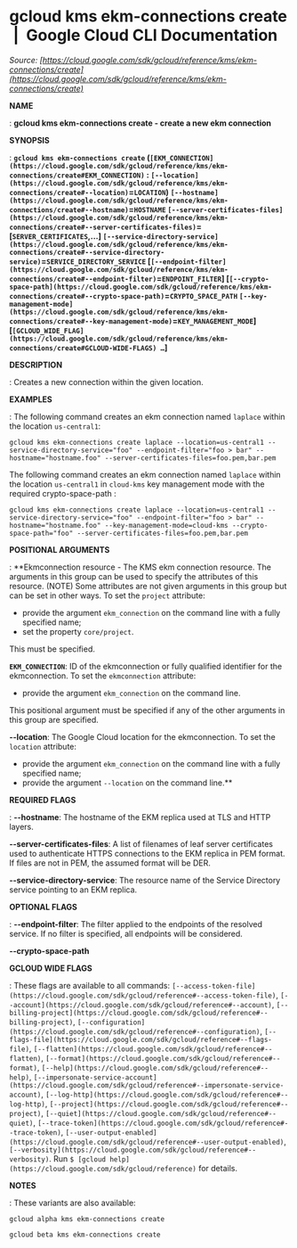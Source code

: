 # gcloud kms ekm-connections create  |  Google Cloud CLI Documentation

*Source: [https://cloud.google.com/sdk/gcloud/reference/kms/ekm-connections/create](https://cloud.google.com/sdk/gcloud/reference/kms/ekm-connections/create)*

**NAME**

: **gcloud kms ekm-connections create - create a new ekm connection**

**SYNOPSIS**

: **`gcloud kms ekm-connections create` (`[EKM_CONNECTION](https://cloud.google.com/sdk/gcloud/reference/kms/ekm-connections/create#EKM_CONNECTION)` : `[--location](https://cloud.google.com/sdk/gcloud/reference/kms/ekm-connections/create#--location)`=`LOCATION`) `[--hostname](https://cloud.google.com/sdk/gcloud/reference/kms/ekm-connections/create#--hostname)`=`HOSTNAME` `[--server-certificates-files](https://cloud.google.com/sdk/gcloud/reference/kms/ekm-connections/create#--server-certificates-files)`=[`SERVER_CERTIFICATES`,…] `[--service-directory-service](https://cloud.google.com/sdk/gcloud/reference/kms/ekm-connections/create#--service-directory-service)`=`SERVICE_DIRECTORY_SERVICE` [`[--endpoint-filter](https://cloud.google.com/sdk/gcloud/reference/kms/ekm-connections/create#--endpoint-filter)`=`ENDPOINT_FILTER`] [`[--crypto-space-path](https://cloud.google.com/sdk/gcloud/reference/kms/ekm-connections/create#--crypto-space-path)`=`CRYPTO_SPACE_PATH` `[--key-management-mode](https://cloud.google.com/sdk/gcloud/reference/kms/ekm-connections/create#--key-management-mode)`=`KEY_MANAGEMENT_MODE`] [`[GCLOUD_WIDE_FLAG](https://cloud.google.com/sdk/gcloud/reference/kms/ekm-connections/create#GCLOUD-WIDE-FLAGS) …`]**

**DESCRIPTION**

: Creates a new connection within the given location.

**EXAMPLES**

: The following command creates an ekm connection named `laplace`
within the location `us-central1`:

```
gcloud kms ekm-connections create laplace --location=us-central1 --service-directory-service="foo" --endpoint-filter="foo > bar" --hostname="hostname.foo" --server-certificates-files=foo.pem,bar.pem
```

The following command creates an ekm connection named `laplace`
within the location `us-central1` in `cloud-kms` key
management mode with the required crypto-space-path :

```
gcloud kms ekm-connections create laplace --location=us-central1 --service-directory-service="foo" --endpoint-filter="foo > bar" --hostname="hostname.foo" --key-management-mode=cloud-kms --crypto-space-path="foo" --server-certificates-files=foo.pem,bar.pem
```

**POSITIONAL ARGUMENTS**

: **Ekmconnection resource - The KMS ekm connection resource. The arguments in this
group can be used to specify the attributes of this resource. (NOTE) Some
attributes are not given arguments in this group but can be set in other ways.
To set the `project` attribute:

- provide the argument `ekm_connection` on the command line with a
fully specified name;
- set the property `core/project`.

This must be specified.

**`EKM_CONNECTION`**:
ID of the ekmconnection or fully qualified identifier for the ekmconnection.
To set the `ekmconnection` attribute:

- provide the argument `ekm_connection` on the command line.

This positional argument must be specified if any of the other arguments in this
group are specified.

**--location**:
The Google Cloud location for the ekmconnection.
To set the `location` attribute:

- provide the argument `ekm_connection` on the command line with a
fully specified name;
- provide the argument `--location` on the command line.**

**REQUIRED FLAGS**

: **--hostname**:
The hostname of the EKM replica used at TLS and HTTP layers.

**--server-certificates-files**:
A list of filenames of leaf server certificates used to authenticate HTTPS
connections to the EKM replica in PEM format. If files are not in PEM, the
assumed format will be DER.

**--service-directory-service**:
The resource name of the Service Directory service pointing to an EKM replica.

**OPTIONAL FLAGS**

: **--endpoint-filter**:
The filter applied to the endpoints of the resolved service. If no filter is
specified, all endpoints will be considered.

**--crypto-space-path**

**GCLOUD WIDE FLAGS**

: These flags are available to all commands: `[--access-token-file](https://cloud.google.com/sdk/gcloud/reference#--access-token-file)`,
`[--account](https://cloud.google.com/sdk/gcloud/reference#--account)`, `[--billing-project](https://cloud.google.com/sdk/gcloud/reference#--billing-project)`,
`[--configuration](https://cloud.google.com/sdk/gcloud/reference#--configuration)`,
`[--flags-file](https://cloud.google.com/sdk/gcloud/reference#--flags-file)`,
`[--flatten](https://cloud.google.com/sdk/gcloud/reference#--flatten)`, `[--format](https://cloud.google.com/sdk/gcloud/reference#--format)`, `[--help](https://cloud.google.com/sdk/gcloud/reference#--help)`, `[--impersonate-service-account](https://cloud.google.com/sdk/gcloud/reference#--impersonate-service-account)`,
`[--log-http](https://cloud.google.com/sdk/gcloud/reference#--log-http)`,
`[--project](https://cloud.google.com/sdk/gcloud/reference#--project)`, `[--quiet](https://cloud.google.com/sdk/gcloud/reference#--quiet)`, `[--trace-token](https://cloud.google.com/sdk/gcloud/reference#--trace-token)`, `[--user-output-enabled](https://cloud.google.com/sdk/gcloud/reference#--user-output-enabled)`,
`[--verbosity](https://cloud.google.com/sdk/gcloud/reference#--verbosity)`.
Run `$ [gcloud help](https://cloud.google.com/sdk/gcloud/reference)` for details.

**NOTES**

: These variants are also available:

```
gcloud alpha kms ekm-connections create
```

```
gcloud beta kms ekm-connections create
```
